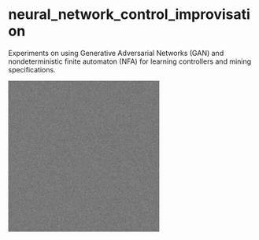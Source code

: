 # neural_network_control_improvisation
Experiments on using Generative Adversarial Networks (GAN) and nondeterministic
finite automaton (NFA) for learning controllers and mining specifications. 

![Jazz Solos](wcgan.gif?raw=true "Jazz Solos generated with GAN training")
